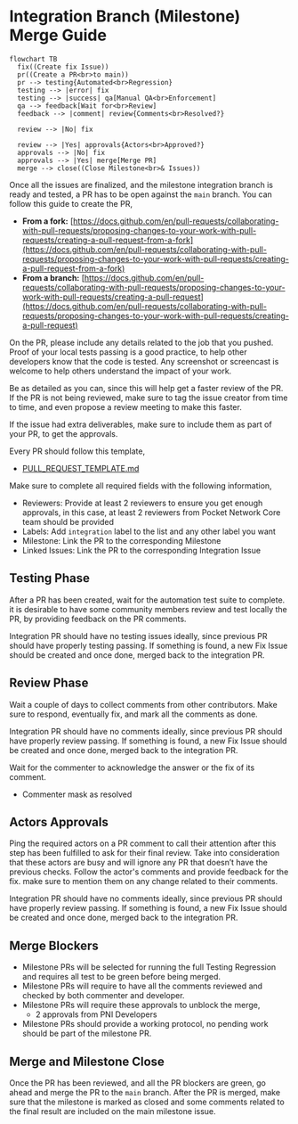 # Integration Branch (Milestone) Merge Guide

```mermaid
flowchart TB
  fix((Create fix Issue))
  pr((Create a PR<br>to main))
  pr --> testing{Automated<br>Regression}
  testing --> |error| fix
  testing --> |success| qa[Manual QA<br>Enforcement]
  qa --> feedback[Wait for<br>Review]
  feedback --> |comment| review{Comments<br>Resolved?}
  
  review --> |No| fix

  review --> |Yes| approvals{Actors<br>Approved?}
  approvals --> |No| fix
  approvals --> |Yes| merge[Merge PR]
  merge --> close((Close Milestone<br>& Issues))
```

Once all the issues are finalized, and the milestone integration branch is ready and tested, a PR has to be open against the `main` branch. You can follow this guide to create the PR,

- **From a fork:** [https://docs.github.com/en/pull-requests/collaborating-with-pull-requests/proposing-changes-to-your-work-with-pull-requests/creating-a-pull-request-from-a-fork](https://docs.github.com/en/pull-requests/collaborating-with-pull-requests/proposing-changes-to-your-work-with-pull-requests/creating-a-pull-request-from-a-fork)
- **From a branch:** [https://docs.github.com/en/pull-requests/collaborating-with-pull-requests/proposing-changes-to-your-work-with-pull-requests/creating-a-pull-request](https://docs.github.com/en/pull-requests/collaborating-with-pull-requests/proposing-changes-to-your-work-with-pull-requests/creating-a-pull-request)

On the PR, please include any details related to the job that you pushed. Proof of your local tests passing is a good practice, to help other developers know that the code is tested. Any screenshot or screencast is welcome to help others understand the impact of your work.

Be as detailed as you can, since this will help get a faster review of the PR. If the PR is not being reviewed, make sure to tag the issue creator from time to time, and even propose a review meeting to make this faster.

If the issue had extra deliverables, make sure to include them as part of your PR, to get the approvals.

Every PR should follow this template,

* [PULL\_REQUEST\_TEMPLATE.md](../../../.github/PULL_REQUEST_TEMPLATE.md)

Make sure to complete all required fields with the following information,
- Reviewers: Provide at least 2 reviewers to ensure you get enough approvals, in this case, at least 2 reviewers from Pocket Network Core team should be provided
- Labels: Add `integration` label to the list and any other label you want
- Milestone: Link the PR to the corresponding Milestone
- Linked Issues: Link the PR to the corresponding Integration Issue


## Testing Phase

After a PR has been created, wait for the automation test suite to complete. it is desirable to have some community members review and test locally the PR, by providing feedback on the PR comments.

Integration PR should have no testing issues ideally, since previous PR should have properly testing passing. If something is found, a new Fix Issue should be created and once done, merged back to the integration PR.

## Review Phase

Wait a couple of days to collect comments from other contributors. Make sure to respond, eventually fix, and mark all the comments as done.

Integration PR should have no comments ideally, since previous PR should have properly review passing. If something is found, a new Fix Issue should be created and once done, merged back to the integration PR.

Wait for the commenter to acknowledge the answer or the fix of its comment.

- Commenter mask as resolved

## Actors Approvals

Ping the required actors on a PR comment to call their attention after this step has been fulfilled to ask for their final review. Take into consideration that these actors are busy and will ignore any PR that doesn’t have the previous checks. Follow the actor's comments and provide feedback for the fix. make sure to mention them on any change related to their comments.

Integration PR should have no comments ideally, since previous PR should have properly review passing. If something is found, a new Fix Issue should be created and once done, merged back to the integration PR.

## Merge Blockers

- Milestone PRs will be selected for running the full Testing Regression and requires all test to be green before being merged.
- Milestone PRs will require to have all the comments reviewed and checked by both commenter and developer.
- Milestone PRs will require these approvals to unblock the merge,
    - 2 approvals from PNI Developers
- Milestone PRs should provide a working protocol, no pending work should be part of the milestone PR.

## Merge and Milestone Close

Once the PR has been reviewed, and all the PR blockers are green, go ahead and merge the PR to the `main` branch. After the PR is merged, make sure that the milestone is marked as closed and some comments related to the final result are included on the main milestone issue.